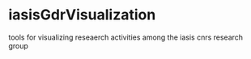 # iasisGdrVisualization
tools for visualizing reseaerch activities among the iasis cnrs research group
